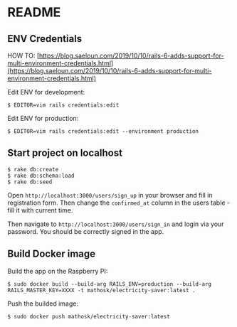 # README

## ENV Credentials
HOW TO: [https://blog.saeloun.com/2019/10/10/rails-6-adds-support-for-multi-environment-credentials.html](https://blog.saeloun.com/2019/10/10/rails-6-adds-support-for-multi-environment-credentials.html)

Edit ENV for development:  
```
$ EDITOR=vim rails credentials:edit
```

Edit ENV for production:
```
$ EDITOR=vim rails credentials:edit --environment production
```

## Start project on localhost
```
$ rake db:create
$ rake db:schema:load
$ rake db:seed
```

Open `http://localhost:3000/users/sign_up` in your browser and fill in registration form. Then change the `confirmed_at` column in the users table - fill it with current time.

Then navigate to `http://localhost:3000/users/sign_in` and login via your password. You should be correctly signed in the app.

## Build Docker image
Build the app on the Raspberry PI:  
``` 
$ sudo docker build --build-arg RAILS_ENV=production --build-arg RAILS_MASTER_KEY=XXXX -t mathosk/electricity-saver:latest .
```

Push the builded image:  
``` 
$ sudo docker push mathosk/electricity-saver:latest
```
